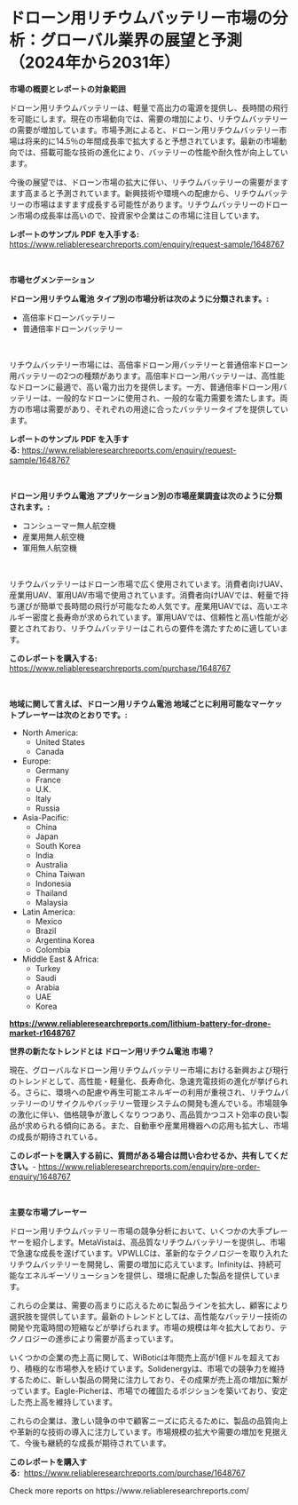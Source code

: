 <p><h1>ドローン用リチウムバッテリー市場の分析：グローバル業界の展望と予測（2024年から2031年）</h1></p><p><strong>市場の概要とレポートの対象範囲</strong></p>
<p><p>ドローン用リチウムバッテリーは、軽量で高出力の電源を提供し、長時間の飛行を可能にします。現在の市場動向では、需要の増加により、リチウムバッテリーの需要が増加しています。市場予測によると、ドローン用リチウムバッテリー市場は将来的に14.5％の年間成長率で拡大すると予想されています。最新の市場動向では、搭載可能な技術の進化により、バッテリーの性能や耐久性が向上しています。</p><p>今後の展望では、ドローン市場の拡大に伴い、リチウムバッテリーの需要がますます高まると予測されています。新興技術や環境への配慮から、リチウムバッテリーの市場はますます成長する可能性があります。リチウムバッテリーのドローン市場の成長率は高いので、投資家や企業はこの市場に注目しています。</p></p>
<p><strong>レポートのサンプル PDF を入手する:</strong> <a href="https://www.reliableresearchreports.com/enquiry/request-sample/1648767">https://www.reliableresearchreports.com/enquiry/request-sample/1648767</a></p>
<p>&nbsp;</p>
<p><strong>市場セグメンテーション</strong></p>
<p><strong>ドローン用リチウム電池 タイプ別の市場分析は次のように分類されます。:</strong></p>
<p><ul><li>高倍率ドローンバッテリー</li><li>普通倍率ドローンバッテリー</li></ul></p>
<p>&nbsp;</p>
<p><p>リチウムバッテリー市場には、高倍率ドローン用バッテリーと普通倍率ドローン用バッテリーの2つの種類があります。高倍率ドローン用バッテリーは、高性能なドローンに最適で、高い電力出力を提供します。一方、普通倍率ドローン用バッテリーは、一般的なドローンに使用され、一般的な電力需要を満たします。両方の市場は需要があり、それぞれの用途に合ったバッテリータイプを提供しています。</p></p>
<p><strong>レポートのサンプル PDF を入手する:</strong>&nbsp;<a href="https://www.reliableresearchreports.com/enquiry/request-sample/1648767">https://www.reliableresearchreports.com/enquiry/request-sample/1648767</a></p>
<p>&nbsp;</p>
<p><strong> ドローン用リチウム電池 アプリケーション別の市場産業調査は次のように分類されます。:</strong></p>
<p><ul><li>コンシューマー無人航空機</li><li>産業用無人航空機</li><li>軍用無人航空機</li></ul></p>
<p>&nbsp;</p>
<p><p>リチウムバッテリーはドローン市場で広く使用されています。消費者向けUAV、産業用UAV、軍用UAV市場で使用されています。消費者向けUAVでは、軽量で持ち運びが簡単で長時間の飛行が可能なため人気です。産業用UAVでは、高いエネルギー密度と長寿命が求められています。軍用UAVでは、信頼性と高い性能が必要とされており、リチウムバッテリーはこれらの要件を満たすために適しています。</p></p>
<p><strong>このレポートを購入する:</strong>&nbsp; <a href="https://www.reliableresearchreports.com/purchase/1648767">https://www.reliableresearchreports.com/purchase/1648767</a></p>
<p>&nbsp;</p>
<p><strong>地域に関して言えば、ドローン用リチウム電池 地域ごとに利用可能なマーケットプレーヤーは次のとおりです。:</strong></p>
<p><ul>
    <li>
        North America:
        <ul>
            <li>United States</li>
            <li>Canada</li>
        </ul>
    </li>
    <li>
        Europe:
        <ul>
            <li>Germany</li>
            <li>France</li>
            <li>U.K.</li>
            <li>Italy</li>
            <li>Russia</li>
        </ul>
    </li>
    <li>
        Asia-Pacific:
        <ul>
            <li>China</li>
            <li>Japan</li>
            <li>South Korea</li>
            <li>India</li>
            <li>Australia</li>
            <li>China Taiwan</li>
            <li>Indonesia</li>
            <li>Thailand</li>
            <li>Malaysia</li>
        </ul>
    </li>
    <li>
        Latin America:
        <ul>
            <li>Mexico</li>
            <li>Brazil</li>
            <li>Argentina Korea</li>
            <li>Colombia</li>
        </ul>
    </li>
    <li>
        Middle East & Africa:
        <ul>
            <li>Turkey</li>
            <li>Saudi</li>
            <li>Arabia</li>
            <li>UAE</li>
            <li>Korea</li>
        </ul>
    </li>
    </ul></p>
<p><strong><a href="https://www.reliableresearchreports.com/lithium-battery-for-drone-market-r1648767">https://www.reliableresearchreports.com/lithium-battery-for-drone-market-r1648767</a></strong>&nbsp;</p>
<p><strong>世界の新たなトレンドとは ドローン用リチウム電池 市場？</strong></p>
<p><p>現在、グローバルなドローン用リチウムバッテリー市場における新興および現行のトレンドとして、高性能・軽量化、長寿命化、急速充電技術の進化が挙げられる。さらに、環境への配慮や再生可能エネルギーの利用が重視され、リチウムバッテリーのリサイクルやバッテリー管理システムの開発も進んでいる。市場競争の激化に伴い、価格競争が激しくなりつつあり、高品質かつコスト効率の良い製品が求められる傾向にある。また、自動車や産業用機器への応用も拡大し、市場の成長が期待されている。</p></p>
<p><strong>このレポートを購入する前に、質問がある場合は問い合わせるか、共有してください。</strong>- <a href="https://www.reliableresearchreports.com/enquiry/pre-order-enquiry/1648767">https://www.reliableresearchreports.com/enquiry/pre-order-enquiry/1648767</a></p>
<p>&nbsp;</p>
<p><strong>主要な市場プレーヤー</strong></p>
<p><p>ドローン用リチウムバッテリー市場の競争分析において、いくつかの大手プレーヤーを紹介します。MetaVistaは、高品質なリチウムバッテリーを提供し、市場で急速な成長を遂げています。VPWLLCは、革新的なテクノロジーを取り入れたリチウムバッテリーを開発し、需要の増加に応えています。Infinityは、持続可能なエネルギーソリューションを提供し、環境に配慮した製品を提供しています。</p><p>これらの企業は、需要の高まりに応えるために製品ラインを拡大し、顧客により選択肢を提供しています。最新のトレンドとしては、高性能なバッテリー技術の開発や充電時間の短縮などが挙げられます。市場の規模は年々拡大しており、テクノロジーの進歩により需要が高まっています。</p><p>いくつかの企業の売上高に関して、WiBoticは年間売上高が1億ドルを超えており、積極的な市場参入を続けています。Solidenergyは、市場での競争力を維持するために、新しい製品の開発に注力しており、その成果が売上高の増加に繋がっています。Eagle-Picherは、市場での確固たるポジションを築いており、安定した売上高を維持しています。</p><p>これらの企業は、激しい競争の中で顧客ニーズに応えるために、製品の品質向上や革新的な技術の導入に注力しています。市場規模の拡大や需要の増加を見据えて、今後も継続的な成長が期待されています。</p></p>
<p><strong>このレポートを購入する:</strong>&nbsp;&nbsp;<a href="https://www.reliableresearchreports.com/purchase/1648767">https://www.reliableresearchreports.com/purchase/1648767</a></p>
<p>Check more reports on https://www.reliableresearchreports.com/</p>